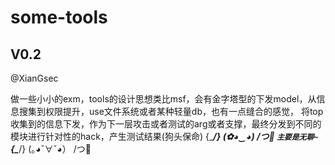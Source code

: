 # some-tools

## V0.2
@XianGsec

做一些小小的exm，tools的设计思想类比msf，会有金字塔型的下发model，从信息搜集到权限提升，use文件系统或者某种轻量db，也有一点缝合的感觉，
将top收集到的信息下发，作为下一层攻击或者测试的arg或者支撑，最终分发到不同的模块进行针对性的hack，产生测试结果(狗头保命)
 {\____/}
(✿◕‿◕)
/つ🍋
`主要是无聊~`
 {\____/}
(｡◕ˇ∀ˇ◕）
/つ🍉

